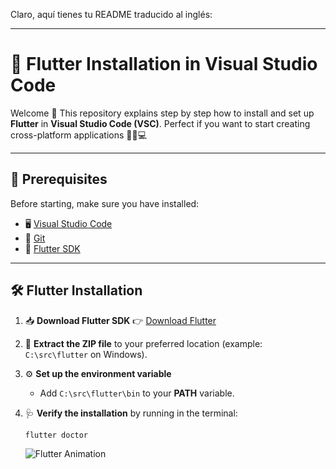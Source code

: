 Claro, aquí tienes tu README traducido al inglés:

---

# 🦋 Flutter Installation in Visual Studio Code

Welcome 👋
This repository explains step by step how to install and set up **Flutter** in **Visual Studio Code (VSC)**.
Perfect if you want to start creating cross-platform applications 🚀📱💻

---

## 📌 Prerequisites

Before starting, make sure you have installed:

* 🖥️ [Visual Studio Code](https://code.visualstudio.com/)
* 🔧 [Git](https://git-scm.com/downloads)
* 🦋 [Flutter SDK](https://docs.flutter.dev/get-started/install)

---

## 🛠️ Flutter Installation

1. 📥 **Download Flutter SDK**
   👉 [Download Flutter](https://docs.flutter.dev/get-started/install)

2. 📂 **Extract the ZIP file** to your preferred location
   (example: `C:\src\flutter` on Windows).

3. ⚙️ **Set up the environment variable**

   * Add `C:\src\flutter\bin` to your **PATH** variable.

4. 🩺 **Verify the installation** by running in the terminal:

   ```bash
   flutter doctor
   ```

   ![Flutter Animation](https://media.giphy.com/media/3o7TKtnuHOHHUjR38Y/giphy.gif)


